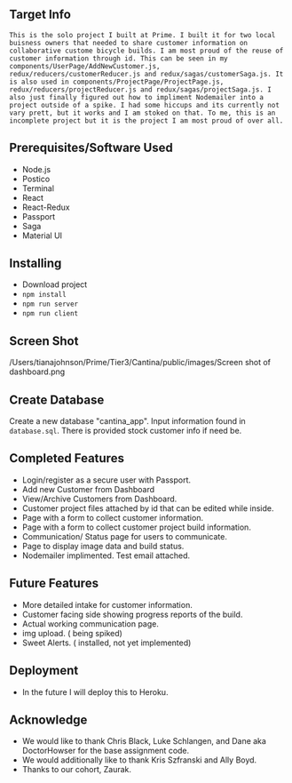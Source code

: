 
## Target Info
    This is the solo project I built at Prime. I built it for two local buisness owners that needed to share customer information on collaborative custome bicycle builds. I am most proud of the reuse of customer information through id. This can be seen in my components/UserPage/AddNewCustomer.js, redux/reducers/customerReducer.js and redux/sagas/customerSaga.js. It is also used in components/ProjectPage/ProjectPage.js, redux/reducers/projectReducer.js and redux/sagas/projectSaga.js. I also just finally figured out how to impliment Nodemailer into a project outside of a spike. I had some hiccups and its currently not vary prett, but it works and I am stoked on that. To me, this is an incomplete project but it is the project I am most proud of over all. 


## Prerequisites/Software Used
- Node.js
- Postico
- Terminal
- React
- React-Redux
- Passport
- Saga
- Material UI


## Installing

- Download project
- `npm install`
- `npm run server`
- `npm run client`


## Screen Shot
/Users/tianajohnson/Prime/Tier3/Cantina/public/images/Screen shot of dashboard.png

## Create Database
   Create a new database "cantina_app". Input information found in `database.sql`. There is provided stock customer info if need be. 

## Completed Features

- Login/register as a secure user with Passport.
- Add new Customer from Dashboard
- View/Archive Customers from Dashboard.
- Customer project files attached by id that can be edited while inside.
- Page with a form to collect customer information.
- Page with a form to collect customer project build information.
- Communication/ Status page for users to communicate.
- Page to display image data and build status.
- Nodemailer implimented. Test email attached.


## Future Features

- More detailed intake for customer information.
- Customer facing side showing progress reports of the build.
- Actual working communication page.
- img upload. ( being spiked)
- Sweet Alerts. ( installed, not yet implemented)

## Deployment

- In the future I will deploy this to Heroku.


## Acknowledge 

- We would like to thank Chris Black, Luke Schlangen, and Dane aka DoctorHowser for the base assignment code.
- We would additionally like to thank Kris Szfranski and Ally Boyd.
- Thanks to our cohort, Zaurak.


